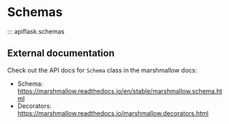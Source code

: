 # Schemas

::: apiflask.schemas


## External documentation

Check out the API docs for `Schema` class in the marshmallow docs:

- Schema: <https://marshmallow.readthedocs.io/en/stable/marshmallow.schema.html>
- Decorators: <https://marshmallow.readthedocs.io/marshmallow.decorators.html>
